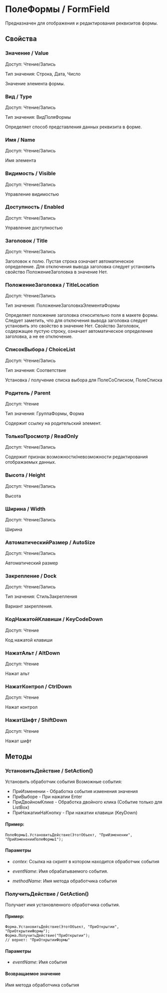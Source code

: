 
# ПолеФормы / FormField

    
    
Предназначен для отображения и редактирования реквизитов формы.


  
  
## Свойства
    
### Значение / Value
Доступ: Чтение/Запись

Тип значения: Строка, Дата, Число

    
    
Значение элемента формы.


  
  
### Вид / Type
Доступ: Чтение/Запись

Тип значения: ВидПоляФормы

    
    
Определяет способ представления данных реквизита в форме.


  
  
### Имя / Name
Доступ: Чтение/Запись
    
    
Имя элемента


  
  
### Видимость / Visible
Доступ: Чтение/Запись
    
    
Управление видимостью


  
  
### Доступность / Enabled
Доступ: Чтение/Запись
    
    
Управление доступностью


  
  
### Заголовок / Title
Доступ: Чтение/Запись
    
    
Заголовок к полю. Пустая строка означает автоматическое определение. Для отключения вывода заголовка следует установить свойство ПоложениеЗаголовка в значение Нет.


  
  
### ПоложениеЗаголовка / TitleLocation
Доступ: Чтение/Запись

Тип значения: ПоложениеЗаголовкаЭлементаФормы

    
    
Определяет положение заголовка относительно поля в макете формы.
Следует заметить, что для отключения вывода заголовка следует установить это свойство в значение Нет.
Свойство Заголовок, содержащее пустую строку, означает автоматическое определение заголовка, а не ее отключение.


  
  
### СписокВыбора / ChoiceList
Доступ: Чтение/Запись

Тип значения: Соответствие

    
    
Установка / получение списка выбора для ПолеСоСписком, ПолеСписка


  
  
### Родитель / Parent
Доступ: Чтение

Тип значения: ГруппаФормы, Форма

    
    
Содержит ссылку на родительский элемент.

  
  
### ТолькоПросмотр / ReadOnly
Доступ: Чтение/Запись
    
    
Содержит признак возможности/невозможности редактирования отображаемых данных.


  
  
### Высота / Height
Доступ: Чтение/Запись
    
    
Высота


  
  
### Ширина / Width
Доступ: Чтение/Запись
    
    
Ширина


  
  
### АвтоматическийРазмер / AutoSize
Доступ: Чтение/Запись
    
    
Автоматический размер


  
  
### Закрепление / Dock
Доступ: Чтение/Запись

Тип значения: СтильЗакрепления

    
    
Вариант закрепления.

  
  
### КодНажатойКлавиши / KeyCodeDown
Доступ: Чтение
    
    
Код нажатой клавиши


  
  
### НажатАльт / AltDown
Доступ: Чтение
    
    
Нажат альт


  
  
### НажатКонтрол / CtrlDown
Доступ: Чтение
    
    
Нажат контрол


  
  
### НажатШифт / ShiftDown
Доступ: Чтение
    
    
Нажат шифт


  
  
## Методы
    
### УстановитьДействие / SetAction()
    
    
    
Установить обработчик события
Возможные события:
- ПриИзменении - Обработка события изменения значения
- ПриВыборе - При нажатии Enter
- ПриДвойномКлике - Обработка двойного клика (Событие только для ListBox)
- ПриНажатииНаКнопку - При нажатии клавиши (KeyDown)


  
  
#### Пример:
    ПолеФормы1.УстановитьДействие(ЭтотОбъект, "ПриИзменении", "ПриИзмененииПолеФормы1");
    

#### Параметры

* *contex*: Ссылка на скрипт в котором находится обработчик события

* *eventName*: Имя обрабатываемого события.

* *methodName*: Имя метода обработчика события

### ПолучитьДействие / GetAction()
    
    
    
Получает имя установленного обработчика события.


  
  
#### Пример:
    Форма.УстановитьДействие(ЭтотОбъект, "ПриОткрытии", "ПриОткрытииФормы");
    Форма.ПолучитьДействие("ПриОткрытии");
    // вернет: "ПриОткрытииФормы"
    

#### Параметры

* *eventName*: Имя события

#### Возвращаемое значение

Имя метода обработчика события

  